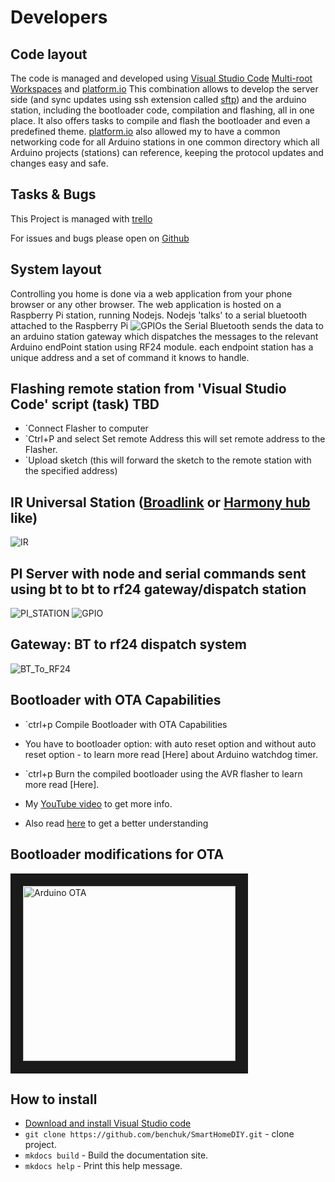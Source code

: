 # Developers


## Code layout

The code is managed and developed using [Visual Studio Code](https://code.visualstudio.com/) [Multi-root Workspaces](https://code.visualstudio.com/docs/editor/multi-root-workspaces) and [platform.io](https://platformio.org/)
This combination allows to develop the server side (and sync updates using ssh extension called [sftp](https://marketplace.visualstudio.com/items?itemName=liximomo.sftp)) and the arduino station, including the bootloader code, compilation and flashing, all in one place.
It also offers tasks to compile and flash the bootloader and even a predefined theme.
[platform.io](https://platformio.org/) also allowed my to have a common networking code for all Arduino stations in one common directory which all Arduino projects (stations) can reference, keeping the protocol updates and changes easy and safe.

## Tasks & Bugs

This Project is managed with [trello](https://trello.com/b/8ODwVl67/diy-smart-home)

For issues and bugs please open on [Github](https://github.com/benchuk/SmartHomeDIY/issues)

## System layout

Controlling you home is done via a web application from your phone browser or any other browser.
The web application is hosted on a Raspberry Pi station, running Nodejs.
Nodejs 'talks' to a serial bluetooth attached to the Raspberry Pi 
![GPIOs](https://github.com/benchuk/SmartHomeDIY/blob/master/SmartHome/Other/Models_Images/PI_STATION/pi-to-bt-connections.JPG?raw=true)
the Serial Bluetooth sends the data to an arduino station gateway which dispatches the messages to
the relevant Arduino endPoint station using RF24 module.
each endpoint station has a unique address and a set of command it knows to handle.

## Flashing remote station from 'Visual Studio Code' script (task) TBD

* `Connect Flasher to computer
* `Ctrl+P and select Set remote Address this will set remote address to the Flasher.
* `Upload sketch (this will forward the sketch to the remote station with the specified address)


## IR Universal Station (<a href="http://www.ibroadlink.com/" target="_blank">Broadlink</a> or  <a href="https://www.logitech.com/en-us/product/harmony-hub" target="_blank">Harmony hub</a> like) ###
![IR](https://github.com/benchuk/SmartHomeDIY/blob/master/SmartHome/Other/Models_Images/IR_STATION/IR_STATION_MODEL1.PNG?raw=true)

## PI Server with node and serial commands sent using bt to bt to rf24 gateway/dispatch station ###
![PI_STATION](https://github.com/benchuk/SmartHomeDIY/blob/master/SmartHome/Other/Models_Images/PI_STATION/PI_STATION_MODEL1.PNG?raw=true)
![GPIO](https://github.com/benchuk/SmartHomeDIY/blob/master/SmartHome/Other/Models_Images/PI_STATION/pi-to-bt-connections.JPG?raw=true)


## Gateway: BT to rf24 dispatch system ###
![BT_To_RF24](https://github.com/benchuk/SmartHomeDIY/blob/master/SmartHome/Other/Models_Images/BT_TO_ANT_DISPATCH_STATION/BT_To_Ant_Dispatch_Station_model_bb.jpg?raw=true)


## Bootloader with OTA Capabilities

* `ctrl+p Compile Bootloader with OTA Capabilities
* You have to bootloader option: with auto reset option and without auto reset option - to learn more read [Here] about Arduino watchdog timer.
* `ctrl+p Burn the compiled bootloader using the AVR flasher to learn more read [Here].

* My [YouTube video](https://youtu.be/8xJqVeZkEw8) to get more info.
* Also read [here](https://www.2bitornot2bit.com/blog/arduino-bootloader-with-ota-over-the-air-support-over-nrf24l01) to get a better understanding 

## Bootloader modifications for OTA
<a href="http://www.youtube.com/watch?feature=player_embedded&v=8xJqVeZkEw8
" target="_blank"><img src="http://img.youtube.com/vi/8xJqVeZkEw8/0.jpg" 
alt="Arduino OTA" width="340" height="280" border="20" /></a>





## How to install

* [Download and install Visual Studio code](https://code.visualstudio.com/download)
* `git clone https://github.com/benchuk/SmartHomeDIY.git` - clone project.
* `mkdocs build` - Build the documentation site.
* `mkdocs help` - Print this help message.
